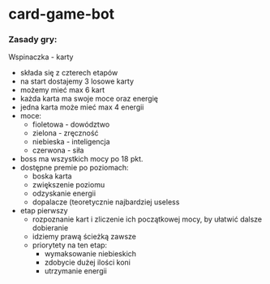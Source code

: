 # card-game-bot

### Zasady gry:
Wspinaczka - karty
 - składa się z czterech etapów
 - na start dostajemy 3 losowe karty
 - możemy mieć max 6 kart
 - każda karta ma swoje moce oraz energię
 - jedna karta może mieć max 4 energii
 - moce:
	- fioletowa - dowództwo
	- zielona - zręczność
	- niebieska - inteligencja
	- czerwona - siła
- boss ma wszystkich mocy po 18 pkt.
- dostępne premie po poziomach:
	- boska karta
	- zwiększenie poziomu
	- odzyskanie energii
	- dopalacze (teoretycznie najbardziej useless
 - etap pierwszy
	- rozpoznanie kart i zliczenie ich początkowej mocy, by ułatwić dalsze dobieranie
	- idziemy prawą ścieżką zawsze
	- priorytety na ten etap:
		- wymaksowanie niebieskich
		- zdobycie dużej ilości koni
		- utrzymanie energii
	